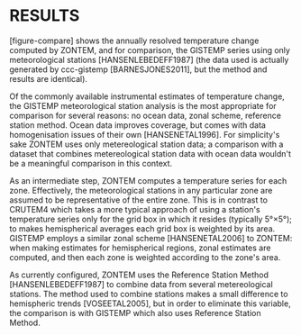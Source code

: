 # RESULTS

[figure-compare] shows the annually resolved temperature change
computed by ZONTEM, and for comparison, the GISTEMP series using
only meteorological stations [HANSENLEBEDEFF1987] (the data used
is actually generated by ccc-gistemp [BARNESJONES2011], but the
method and results are identical).

Of the commonly available instrumental estimates of temperature change,
the GISTEMP meteorological station analysis is the most appropriate for
comparison for several reasons: no ocean data, zonal scheme, reference
station method. Ocean data improves coverage, but comes with
data homogenisation issues of their own [HANSENETAL1996].
For simplicity's sake ZONTEM uses only
metereological station data; a comparison with a dataset that
combines metereological station data with ocean data wouldn't be
a meaningful comparison in this context.

As an intermediate step, ZONTEM computes a temperature series for each
zone. Effectively, the meteorological stations in any particular zone
are assumed to be representative of the entire zone. This is in contrast
to CRUTEM4 which takes a more typical approach of using a station's
temperature series only for the grid box in which it resides (typically
5°×5°); to makes hemispherical averages each grid box is weighted
by its area. GISTEMP employs a similar zonal scheme [HANSENETAL2006] to
ZONTEM: when making estimates for hemispherical regions, zonal estimates
are computed, and then each zone is weighted according to the zone's
area.

As currently configured, ZONTEM uses the Reference Station
Method [HANSENLEBEDEFF1987] to combine data from several
metereological stations. The method used to combine stations
makes a small difference to hemispheric trends [VOSEETAL2005],
but in order to eliminate this variable, the comparison is with
GISTEMP which also uses Reference Station Method.
